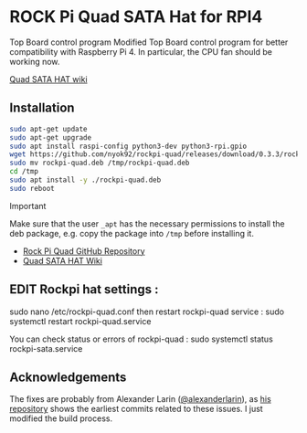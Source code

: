 # ROCK Pi Quad SATA Hat for RPI4

Top Board control program
Modified Top Board control program for better compatibility with Raspberry Pi 4.
In particular, the CPU fan should be working now.

[Quad SATA HAT wiki](<https://wiki.radxa.com/Dual_Quad_SATA_HAT>)

## Installation
```bash
sudo apt-get update
sudo apt-get upgrade
sudo apt install raspi-config python3-dev python3-rpi.gpio
wget https://github.com/nyok92/rockpi-quad/releases/download/0.3.3/rockpi-quad.deb
sudo mv rockpi-quad.deb /tmp/rockpi-quad.deb
cd /tmp
sudo apt install -y ./rockpi-quad.deb
sudo reboot
```

> [!IMPORTANT]
> Make sure that the user `_apt` has the necessary permissions to install the deb package, e.g. copy the package into `/tmp` before installing it.
* [Rock Pi Quad GitHub Repository](https://github.com/radxa/rockpi-quad)
* [Quad SATA HAT Wiki](https://wiki.radxa.com/Dual_Quad_SATA_HAT)

## EDIT Rockpi hat settings :
sudo nano /etc/rockpi-quad.conf
then restart rockpi-quad service : sudo systemctl restart rockpi-quad.service

You can check status or errors of rockpi-quad : sudo systemctl status rockpi-sata.service

## Acknowledgements
The fixes are probably from Alexander Larin ([@alexanderlarin](https://github.com/alexanderlarin)), as [his repository](https://github.com/alexanderlarin/rockpi-quad) shows the earliest commits related to these issues. I just modified the build process.
